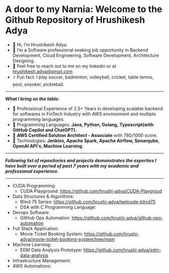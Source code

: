 # A door to my Narnia: Welcome to the Github Repository of Hrushikesh Adya

- 👋 Hi, I’m Hrushikesh Adya. 
- 👀 I’m a Software professional seeking job opportunity in Backend Development, Cloud Engineering, Software Development, Architecture Designing. 
- 👋 Feel free to reach out to me on my linkedin or at hrushikesh.adya@gmail.com
- ⚡ Fun fact: I play soccer, badminton, volleyball, cricket, table tennis, pool, snooker, pickleball. 

***
***What I bring on the table:***
- 🌱 Professional Experience of 2.5+ Years in developing scalable backend for softwares in FinTech Industry with AWS environment and multiple programming languages.
- 🌱 Programming Languages: **Java, Python, Golang, Typescript(with GitHub Copilot and ChatGPT).**
- 🌱 **AWS Certified Solution Architect - Associate** with 780/1000 score. 
- 🌱 Technologies: **Jenkins, Apache Spark, Apache Airflow, Sonarqube, OpenAI API's, Machine Learning**. 

***
***Following list of repositories and projects demonstrates the experties I have built over a period of past 7 years with my academic and professional experience.***
***
* CUDA Programming:
    - CUDA Playground: https://github.com/hrushi-adya/CUDA-Playgroud
* Data Structures & Algorithms:
    - Blind 75 Series: https://github.com/hrushi-adya/leetcode-blind75
    - DSA with C Programming Language: 
* Devops Software:
    - GitHub Ops Automation: https://github.com/hrushi-adya/github-ops-automation
* Full Stack Application:
    - Movie Ticket Booking System: https://github.com/hrushi-adya/movie-ticket-booking-system/tree/main
* Machine Learning:
    - EDM Data Analysis Prototype: https://github.com/hrushi-adya/edm-data-analysis
* Infrastructure Management:
* AWS Automations:  
<!---
hrushi-adya/hrushi-adya is a ✨ special ✨ repository because its `README.md` (this file) appears on your GitHub profile.
You can click the Preview link to take a look at your changes.
--->
